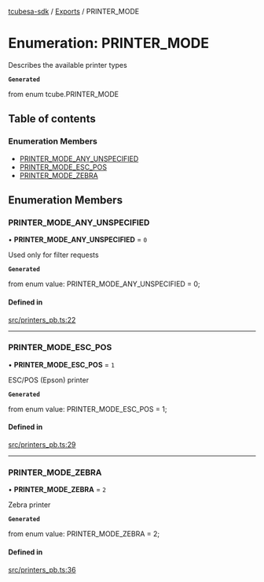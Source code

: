 [tcubesa-sdk](../README.md) / [Exports](../modules.md) / PRINTER\_MODE

# Enumeration: PRINTER\_MODE

Describes the available printer types

**`Generated`**

from enum tcube.PRINTER_MODE

## Table of contents

### Enumeration Members

- [PRINTER\_MODE\_ANY\_UNSPECIFIED](PRINTER_MODE.md#printer_mode_any_unspecified)
- [PRINTER\_MODE\_ESC\_POS](PRINTER_MODE.md#printer_mode_esc_pos)
- [PRINTER\_MODE\_ZEBRA](PRINTER_MODE.md#printer_mode_zebra)

## Enumeration Members

### PRINTER\_MODE\_ANY\_UNSPECIFIED

• **PRINTER\_MODE\_ANY\_UNSPECIFIED** = ``0``

Used only for filter requests

**`Generated`**

from enum value: PRINTER_MODE_ANY_UNSPECIFIED = 0;

#### Defined in

[src/printers_pb.ts:22](https://github.com/TCUBEAI-TECHNOLOGIES-PRIVATE-LIMITED/ts-sdk/blob/d89536e/src/printers_pb.ts#L22)

___

### PRINTER\_MODE\_ESC\_POS

• **PRINTER\_MODE\_ESC\_POS** = ``1``

ESC/POS (Epson) printer

**`Generated`**

from enum value: PRINTER_MODE_ESC_POS = 1;

#### Defined in

[src/printers_pb.ts:29](https://github.com/TCUBEAI-TECHNOLOGIES-PRIVATE-LIMITED/ts-sdk/blob/d89536e/src/printers_pb.ts#L29)

___

### PRINTER\_MODE\_ZEBRA

• **PRINTER\_MODE\_ZEBRA** = ``2``

Zebra printer

**`Generated`**

from enum value: PRINTER_MODE_ZEBRA = 2;

#### Defined in

[src/printers_pb.ts:36](https://github.com/TCUBEAI-TECHNOLOGIES-PRIVATE-LIMITED/ts-sdk/blob/d89536e/src/printers_pb.ts#L36)
